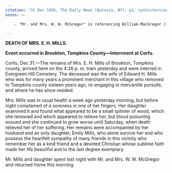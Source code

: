 ```yaml
---
citation: "31 Dec 1895, The Daily News (Batavia, NY), p1, nyshistoricnewspapers.org"
notes: >-

    - "Mr. and Mrs. W. W. McGregor" is referencing William MacGregor (10 Oct 1822 to 06 Nov 1915) and [Lucy Ann (Sumner) MacGregor](https://www.findagrave.com/memorial/75957932/lucy-ann-macgregor) (unknown to 18 May 1910). The MacGregor's name is at times misspelled as McGregor. The map of Corfu from 1876 show the MacGregors lived across the street from the former Mills home in Corfu.

---
```

**DEATH OF MRS. E. H. MILLS.**

**Event occurred in Brookton, Tompkins County—Interrment at Corfu.**

Corfu, Dec 31.—The remains of Mrs. E. H. Mills of Brookton, Tompkins county, arrived here on the 4:26 p. m. train yesterday and were interred in Evergreen Hill Cemetery. The deceased was the wife of Edward H. Mills who was for many years a prominent merchant in this village who removed to Tompkins county sixteen years ago, re-engaging in mercantile pursuits, and where he has since resided.

Mrs. Mills was in usual health a week ago yesterday morning, but before night complained of a soreness in one of her fingers. Her daughter examined it and found what appeared to be a small splinter of wood, which she removed and which appeared to relieve her, but blood poisoning ensued and she continued to grow worse until Saturday, when death relieved her of her suffering. Her remains were accompanied by her husband and an only daughter, Emily Mills, who alone survive her and who possess the heartfelt sympathy of many friends in this vicinity who remember her as a kind friend and a devoted Christian whose sublime faith made her life beautiful and to the last degree exemplary.

Mr. Mills and daughter spent last night with Mr. and Mrs. W. W. McGregor and returned home this morning.
